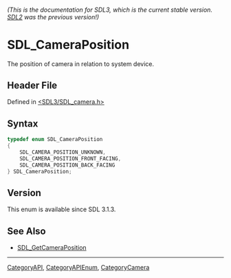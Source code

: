 ###### (This is the documentation for SDL3, which is the current stable version. [SDL2](https://wiki.libsdl.org/SDL2/) was the previous version!)
# SDL_CameraPosition

The position of camera in relation to system device.

## Header File

Defined in [<SDL3/SDL_camera.h>](https://github.com/libsdl-org/SDL/blob/main/include/SDL3/SDL_camera.h)

## Syntax

```c
typedef enum SDL_CameraPosition
{
    SDL_CAMERA_POSITION_UNKNOWN,
    SDL_CAMERA_POSITION_FRONT_FACING,
    SDL_CAMERA_POSITION_BACK_FACING
} SDL_CameraPosition;
```

## Version

This enum is available since SDL 3.1.3.

## See Also

- [SDL_GetCameraPosition](SDL_GetCameraPosition)

----
[CategoryAPI](CategoryAPI), [CategoryAPIEnum](CategoryAPIEnum), [CategoryCamera](CategoryCamera)


